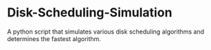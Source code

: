 # Disk-Scheduling-Simulation
A python script that simulates various disk scheduling algorithms and determines the fastest algorithm.
